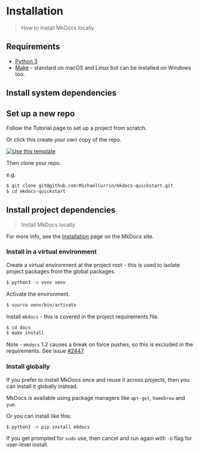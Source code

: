 # Installation
> How to install MkDocs locally.


## Requirements

- [Python 3](https://www.python.org/)
- [Make](https://www.gnu.org/software/make/) - standard on macOS and Linux but can be installed on Windows too.


## Install system dependencies

<script src="https://gist.github.com/MichaelCurrin/57caae30bd7b0991098e9804a9494c23.js"></script>


## Set up a new repo

Follow the Tutorial page to set up a project from scratch.

Or click this create your own copy of the repo.

[![Use this template](https://img.shields.io/badge/Use_this_template-2ea44f?style=for-the-badge&logo=github)](https://github.com/MichaelCurrin/mkdocs-quickstart/generate)

Then clone your repo.

e.g.

```sh
$ git clone git@github.com:MichaelCurrin/mkdocs-quickstart.git
$ cd mkdocs-quickstart
```


## Install project dependencies
> Install MkDocs locally

For more info, see the [Installation](https://www.mkdocs.org/#installation) page on the MkDocs site.

### Install in a virtual environment

Create a virtual environment at the project root - this is used to isolate project packages from the global packages.

```sh
$ python3 -m venv venv
```

Activate the environment.

```sh
$ source venv/bin/activate
```

Install `mkdocs` - this is covered in the project requirements file.

```sh
$ cd docs
$ make install
```

Note - `mkdocs` 1.2 causes a break on force pushes, so this is excluded in the requirements. See issue [#2447](https://github.com/mkdocs/mkdocs/issues/2447).

### Install globally

If you prefer to install MkDocs once and reuse it across projects, then you can install it globally instead.

MkDocs is available using package managers like `apt-get`, `homebrew` and `yum`.

Or you can install like this:

```sh
$ python3 -m pip install mkdocs
```

If you get prompted for `sudo` use, then cancel and run again with `-U` flag for user-level install.
